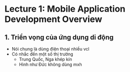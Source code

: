 # Lecture 1: Mobile Application Development Overview

## 1. Triển vọng của ứng dụng di động

- Nói chung là dùng điện thoại nhiều vcl
- Có nhắc đến một số thị trường
  - Trung Quốc, Nga khép kín
  - Hình như Đức không dùng mxh
